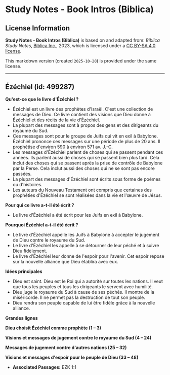 # Study Notes - Book Intros (Biblica)

## License Information

**Study Notes - Book Intros (Biblica)** is based on and adapted from: _Biblica Study Notes_, [Biblica Inc.](https://www.biblica.com/), 2023, which is licensed under a [CC BY-SA 4.0 license](https://creativecommons.org/licenses/by-sa/4.0/legalcode.en).

This markdown version (created `2025-10-20`) is provided under the same license.



--------------------------------

## Ézéchiel (id: 499287)

**Qu'est\-ce que le livre d'Ézéchiel ?**

* Ézéchiel est un livre des prophètes d'Israël. C'est une collection de messages de Dieu. Ce livre contient des visions que Dieu donne à Ézéchiel et des récits de la vie d'Ézéchiel.
* La plupart des messages sont à propos des gens et des dirigeants du royaume du Sud.
* Ces messages sont pour le groupe de Juifs qui vit en exil à Babylone. Ézéchiel prononce ces messages sur une période de plus de 20 ans. Il prophétise d'environ 590 à environ 571 av. J.\-C.
* Les messages d'Ézéchiel parlent de choses qui se passent pendant ces années. Ils parlent aussi de choses qui se passent bien plus tard. Cela inclut des choses qui se passent après la prise de contrôle de Babylone par la Perse. Cela inclut aussi des choses qui ne se sont pas encore passées.
* La plupart des messages d'Ézéchiel sont écrits sous forme de poèmes ou d'histoires.
* Les auteurs du Nouveau Testament ont compris que certaines des prophéties d'Ézéchiel se sont réalisées dans la vie et l'œuvre de Jésus.

**Pour qui ce livre a\-t\-il été écrit ?**

* Le livre d'Ézéchiel a été écrit pour les Juifs en exil à Babylone.

**Pourquoi Ézéchiel a\-t\-il été écrit ?**

* Le livre d'Ézéchiel appelle les Juifs à Babylone à accepter le jugement de Dieu contre le royaume du Sud.
* Le livre d'Ézéchiel les appelle à se détourner de leur péché et à suivre Dieu fidèlement.
* Le livre d'Ézéchiel leur donne de l'espoir pour l'avenir. Cet espoir repose sur la nouvelle alliance que Dieu établira avec eux.

**Idées principales**

* Dieu est saint. Dieu est le Roi qui a autorité sur toutes les nations. Il veut que tous les peuples et tous les dirigeants le servent avec humilité.
* Dieu juge le royaume du Sud à cause de ses péchés. Il montre de la miséricorde. Il ne permet pas la destruction de tout son peuple.
* Dieu rendra son peuple capable de lui être fidèle grâce à la nouvelle alliance.

**Grandes lignes**

**Dieu choisit Ézéchiel comme prophète (1 – 3\)**

**Visions et messages de jugement contre le royaume du Sud (4 – 24\)**

**Messages de jugement contre d'autres nations (25 – 32\)**

**Visions et messages d'espoir pour le peuple de Dieu (33 – 48\)**

* **Associated Passages:** EZK 1:1

